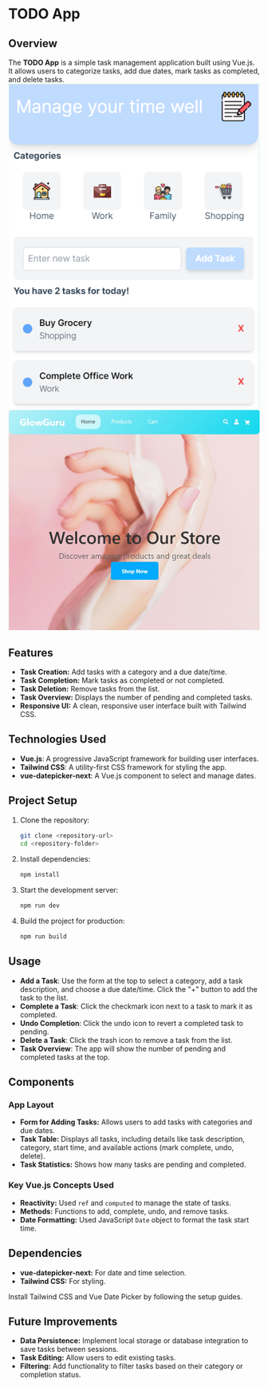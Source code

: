 # TODO App

## Overview

The **TODO App** is a simple task management application built using Vue.js. It allows users to categorize tasks, add due dates, mark tasks as completed, and delete tasks.
<img src="https://github.com/AreebaSattar/Todo-App-VueJs//blob/master/app/photo5.PNG?raw=true" width="1000">
<img src="https://github.com/AreebaSattar/ecommerce-store/blob/master/app/Home-mainsection.jpeg?raw=true" width="1000">

## Features

- **Task Creation:** Add tasks with a category and a due date/time.
- **Task Completion:** Mark tasks as completed or not completed.
- **Task Deletion:** Remove tasks from the list.
- **Task Overview:** Displays the number of pending and completed tasks.
- **Responsive UI:** A clean, responsive user interface built with Tailwind CSS.

## Technologies Used

- **Vue.js**: A progressive JavaScript framework for building user interfaces.
- **Tailwind CSS**: A utility-first CSS framework for styling the app.
- **vue-datepicker-next**: A Vue.js component to select and manage dates.

## Project Setup

1. Clone the repository:
   ```bash
   git clone <repository-url>
   cd <repository-folder>
2. Install dependencies:
   ```bash
   npm install
3. Start the development server:
   ```bash
   npm run dev
3. Build the project for production:
   ```bash
   npm run build
   
## Usage

- **Add a Task**: Use the form at the top to select a category, add a task description, and choose a due date/time. Click the "+" button to add the task to the list.
- **Complete a Task**: Click the checkmark icon next to a task to mark it as completed.
- **Undo Completion**: Click the undo icon to revert a completed task to pending.
- **Delete a Task**: Click the trash icon to remove a task from the list.
- **Task Overview**: The app will show the number of pending and completed tasks at the top.

## Components

### App Layout

- **Form for Adding Tasks:** Allows users to add tasks with categories and due dates.
- **Task Table:** Displays all tasks, including details like task description, category, start time, and available actions (mark complete, undo, delete).
- **Task Statistics:** Shows how many tasks are pending and completed.

### Key Vue.js Concepts Used

- **Reactivity:** Used `ref` and `computed` to manage the state of tasks.
- **Methods:** Functions to add, complete, undo, and remove tasks.
- **Date Formatting:** Used JavaScript `Date` object to format the task start time.

## Dependencies

- **vue-datepicker-next:** For date and time selection.
- **Tailwind CSS:** For styling.

Install Tailwind CSS and Vue Date Picker by following the setup guides.

## Future Improvements

- **Data Persistence:** Implement local storage or database integration to save tasks between sessions.
- **Task Editing:** Allow users to edit existing tasks.
- **Filtering:** Add functionality to filter tasks based on their category or completion status.

   
